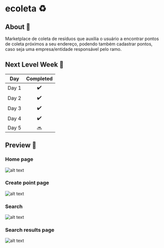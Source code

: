 # ecoleta :recycle:
## About :memo:
Marketplace de coleta de resíduos que auxilia o usuário a encontrar pontos de coleta próximos a seu endereço, podendo também cadastrar pontos, caso seja uma empresa/entidade responsável pelo ramo.

## Next Level Week :calendar: 
| Day   | Completed     |
| ------|:-------------:|
| Day 1 | :heavy_check_mark: |
| Day 2 | :heavy_check_mark: |
| Day 3 | :heavy_check_mark: |
| Day 4 | :heavy_check_mark: |
| Day 5 | :soon: |

## Preview :eyes:

### Home page
![alt text](https://i.imgur.com/mMXxwOC.png "Home page")
### Create point page
![alt text](https://i.imgur.com/IZhxPhO.png "Create Point page")
### Search
![alt text](https://i.imgur.com/cM6C4iD.png "Search")
### Search results page
![alt text](https://i.imgur.com/an5O7lt.png "Search results page")
